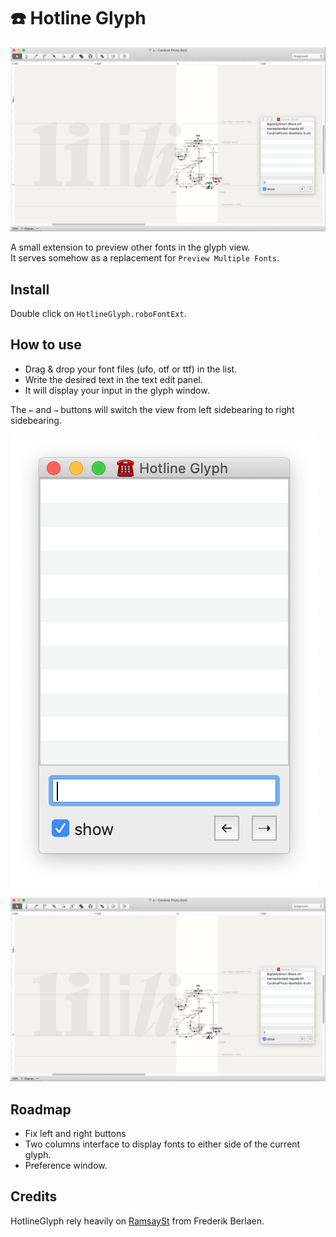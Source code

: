 # ☎️ Hotline Glyph

![hotlineglyph-preview](_assets/hotlineglyph-preview.png)

A small extension to preview other fonts in the glyph view.  
It serves somehow as a replacement for `Preview Multiple Fonts`.

## Install
Double click on `HotlineGlyph.roboFontExt`.

## How to use
* Drag & drop your font files (ufo, otf or ttf) in the list.
* Write the desired text in the text edit panel.
* It will display your input in the glyph window.

The `←` and `→` buttons will switch the view from left sidebearing to right sidebearing.

![hotlineglyph-window](_assets/hotlineglyph-window.png)

![hotlineglyph-preview](_assets/hotlineglyph-preview.png)

## Roadmap
* Fix left and right buttons
* Two columns interface to display fonts to either side of the current glyph.
* Preference window.

## Credits

HotlineGlyph rely heavily on [RamsaySt](https://github.com/typemytype/ramsayStreetRoboFontExtension) from Frederik Berlaen.
